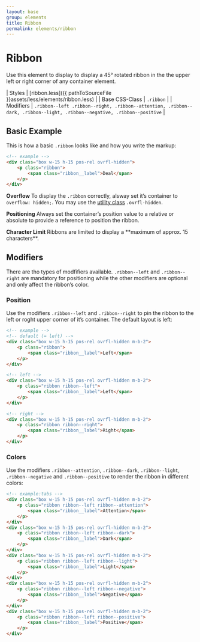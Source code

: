 ```yaml
---
layout: base
group: elements
title: Ribbon
permalink: elements/ribbon
---
```


# Ribbon

<p class="intro">Use this element to display to display a 45° rotated ribbon in the the upper left or right corner of any container element.</p>

| Styles         | [ribbon.less]({{ pathToSourceFile }}assets/less/elements/ribbon.less)                                                   |
| Base CSS-Class | `.ribbon`                                                                                                               |
| Modifiers      | `.ribbon--left .ribbon--right, .ribbon--attention, .ribbon--dark, .ribbon--light, .ribbon--negative, .ribbon--positive` |

## Basic Example

This is how a basic `.ribbon` looks like and how you write the markup:

```html
<!-- example -->
<div class="box w-15 h-15 pos-rel ovrfl-hidden">
    <p class="ribbon">
        <span class="ribbon__label">Deal</span>
    </p>
</div>
```

<p class="hint hint--negative"><b>Overflow</b> To display the <code>.ribbon</code> correctly, alsway set it’s container to <code>overflow: hidden;</code>. You may use the <a href="utilities/layout.html">utility class</a> <code>.ovrfl-hidden</code>.</p>
<p class="hint hint--negative"><b>Positioning</b> Always set the container’s position value to a relative or absolute to provide a reference to position the ribbon.</p>
<p class="hint"><b>Character Limit</b> Ribbons are limited to display a **maximum of approx. 15 characters**.</p>

## Modifiers

There are tho types of modfifiers available. `.ribbon--left` and `.ribbon--right` are mandatory for positioning while the other modifiers are optional and only affect the ribbon’s color.

### Position

Use the modifiers `.ribbon--left` and `.ribbon--right` to pin the ribbon to the left or roght upper corner of it’s container. The default layout is left:

```html
<!-- example -->
<!-- default (= left) -->
<div class="box w-15 h-15 pos-rel ovrfl-hidden m-b-2">
    <p class="ribbon">
        <span class="ribbon__label">Left</span>
    </p>
</div>

<!-- left -->
<div class="box w-15 h-15 pos-rel ovrfl-hidden m-b-2">
    <p class="ribbon ribbon--left">
        <span class="ribbon__label">Left</span>
    </p>
</div>

<!-- right -->
<div class="box w-15 h-15 pos-rel ovrfl-hidden m-b-2">
    <p class="ribbon ribbon--right">
        <span class="ribbon__label">Right</span>
    </p>
</div>
```

### Colors

Use the modifiers `.ribbon--attention`, `.ribbon--dark`, `.ribbon--light`, `.ribbon--negative` and `.ribbon--positive` to render the ribbon in different colors:

```html
<!-- example:tabs -->
<div class="box w-15 h-15 pos-rel ovrfl-hidden m-b-2">
    <p class="ribbon ribbon--left ribbon--attention">
        <span class="ribbon__label">Attention</span>
    </p>
</div>
<div class="box w-15 h-15 pos-rel ovrfl-hidden m-b-2">
    <p class="ribbon ribbon--left ribbon--dark">
        <span class="ribbon__label">Dark</span>
    </p>
</div>
<div class="box w-15 h-15 pos-rel ovrfl-hidden m-b-2">
    <p class="ribbon ribbon--left ribbon--light">
        <span class="ribbon__label">Light</span>
    </p>
</div>
<div class="box w-15 h-15 pos-rel ovrfl-hidden m-b-2">
    <p class="ribbon ribbon--left ribbon--negative">
        <span class="ribbon__label">Negative</span>
    </p>
</div>
<div class="box w-15 h-15 pos-rel ovrfl-hidden m-b-2">
    <p class="ribbon ribbon--left ribbon--positive">
        <span class="ribbon__label">Positive</span>
    </p>
</div>
```